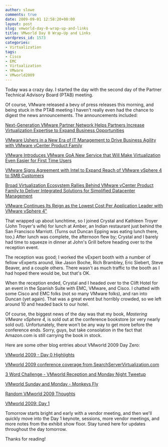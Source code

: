 ```yaml
---
author: slowe
comments: true
date: 2009-09-01 12:58:20+00:00
layout: post
slug: vmworld-day-0-wrap-up-and-links
title: VMworld Day 0 Wrap-Up and Links
wordpress_id: 1573
categories:
- Virtualization
tags:
- Cisco
- EMC
- Virtualization
- VMware
- VMworld2009
---
```


Today was a crazy day. I started the day with the second day of the Partner Technical Advisory Board (PTAB) meeting.

Of course, VMware released a bevy of press releases this morning, and being stuck in the PTAB meeting I haven't really even had the chance to digest the news announcements. The announcements included:

[Next-Generation VMware Partner Network Helps Partners Increase Virtualization Expertise to Expand Business Opportunities](http://www.vmware.com/company/news/releases/partner-ntwrk-vmworld09.html)  

[VMware Ushers in a New Era of IT Management to Drive Business Agility with VMware vCenter Product Family](http://www.vmware.com/company/news/releases/vcenter-vmworld09.html)  

[VMware Introduces VMware GoA New Service that Will Make Virtualization Even Easier for First Time Users](http://www.vmware.com/company/news/releases/vmw-go-vmworld09.html)  

[VMware Signs Agreement with Intel to Expand Reach of VMware vSphere 4 to SMB Customers](http://www.vmware.com/company/news/releases/intel-oem-vmworld09.html)  

[Broad Virtualization Ecosystem Rallies Behind VMware vCenter Product Family to Deliver Integrated Solutions for Simplified Datacenter Management](http://www.vmware.com/company/news/releases/ecosystem-vmworld09.html)  

[VMware Continues Its Reign as the Lowest Cost Per Application Leader with VMware vSphere 4"](http://www.vmware.com/company/news/releases/vsphere-cost-app-vmworld09.html)

That wrapped up about lunchtime, so I joined Crystal and Kathleen Troyer (John Troyer's wife) for lunch at Amber, an Indian restaurant just behind the San Francisco Marriott. (Turns out Duncan Epping was eating lunch there, too.) After lunch was complete, the afternoon flew by; Crystal and I barely had time to squeeze in dinner at John's Grill before heading over to the reception event.

The reception was good; I worked the vExpert booth with a number of fellow vExperts around, like Jason Boche, Rich Brambley, Eric Siebert, Steve Beaver, and a couple others. There wasn't as much traffic to the booth as I had hoped there would be, but that's OK.

When the reception ended, Crystal and I headed over to the Clift Hotel for an event in the Spanish Suite with EMC, VMware, and Cisco. I chatted with some Cisco and EMC folks (not so many VMware folks), and ran into Duncan (yet again). That was a great event but horribly crowded, so we left around 10 and headed back to our hotel.

Of course, the biggest news of the day was that my book, _Mastering VMware vSphere 4,_ is sold out at the conference bookstore (or very nearly sold out). Unfortunately, there won't be any way to get more before the conference ends. Sorry, guys, but take consolation in the fact that Amazon.com is still carrying the book in stock.

Here are some other blog entries about VMworld 2009 Day Zero:

[VMworld 2009 - Day 0 Highlights](http://www.run-virtual.com/?p=359)  

[VMworld 2009 conference coverage from SearchServerVirtualization.com](http://searchservervirtualization.techtarget.com/generic/0,295582,sid94_gci1362378,00.html)  

[3 Word Challenge - VMworld Reception and Monday Night Tweetup](http://vmetc.com/2009/08/31/3-word-challenge-vmworld-reception-and-monday-night-tweetup/)  

[VMworld Sunday and Monday - Monkeys Fly](http://www.2vcps.com/2009/08/31/vmworld-sunday-and-monday-monkeys-fly/)  

[Random VMworld 2009 Thoughts](http://www.bythebell.com/2009/08/random-vmworld-2009-thoughts.html)  

[VMworld 2009: Day 1](http://feedproxy.google.com/~r/Virtualfutureinfo/~3/G6mI69fg3k4/)

Tomorrow starts bright and early with a vendor meeting, and then we'll quickly move into the Day 1 keynote, sessions, more vendor meetings, and more notes from the exhibit show floor. Stay tuned here for updates throughout the day tomorrow.

Thanks for reading!
